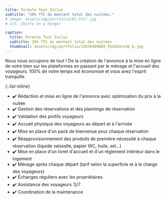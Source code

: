 ```yaml
---
title: Formule Tout Inclus
subtitle: "20% TTC du montant total des nuitées."
# image: assets/img/portfolio/01-full.jpg
# alt: Shirts on a hanger

caption:
  title: Formule Tout Inclus
  subtitle: 20% TTC du montant total des nuitées 
  thumbnail: assets/img/portfolio/13626409804_91d2b4ce3b_b.jpg
---
```

Nous nous occupons de tout ! De la création de l'annonce à la mise en ligne de votre bien sur les plateformes en passant par le ménage et l'accueil des voyageurs. 100% de votre temps est économisé et vous avez l'esprit tranquille.

{:.list-inline}
- ✔️ Rédaction et mise en ligne de l'annonce avec optimisation du prix à la nuitée
- ✔️ Gestion des réservations et des plannings de réservation
- ✔️ Validation des profils voyageurs
- ✔️ Accueil physique des voyageurs au départ et à l'arrivée
- ✔️ Mise en place d'un pack de bienvenue pour chaque réservation
- ✔️ Réapprovisionnement des produits de première nécessité à chaque réservation (liquide vaisselle, papier WC, huile, sel…)
- ✔️ Mise en place d'un livret d'accueil et d'un règlement intérieur dans le logement
- ✔️ Ménage après chaque départ (tarif selon la superficie et à la charge des voyageurs)
- ✔️ Échanges réguliers avec les propriétaires
- ✔️ Assistance des voyageurs 7j/7
- ✔️ Coordination de la maintenance
